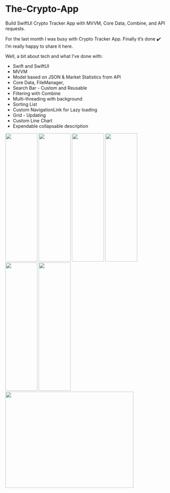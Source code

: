 # The-Crypto-App
Build SwiftUI Crypto Tracker App with MVVM, Core Data, Combine, and API requests.

For the last month I was busy with Crypto Tracker App. 
Finally it’s done ✔️ 
I’m really happy to share it here. 

Well, a bit about tech and what I’ve done with: 
- Swift and SwiftUI 
- MVVM 
- Model based on JSON & Market Statistics from API
- Core Data, FileManager, 
- Search Bar - Custom and Reusable 
- Filtering with Combine 
- Multi-threading with background 
- Sorting List 
- Custom NavigationLink for Lazy loading 
- Grid - Updating
- Custom Line Chart
- Expendable collapsable description

<img src="https://github.com/Elaidzha1940/The-Crypto-App/assets/64445918/179f5562-03d8-4092-a16b-642cf38b5dac" width="100" height="400">
<img src="https://github.com/Elaidzha1940/The-Crypto-App/assets/64445918/70ce9272-fb03-4906-b677-722ec57e85de" width="100" height="400">
<img src="https://github.com/Elaidzha1940/The-Crypto-App/assets/64445918/f0d7ddc2-7d3a-49f2-9044-04f45a09144d" width="100" height="400">
<img src="https://github.com/Elaidzha1940/The-Crypto-App/assets/64445918/29ccc69d-fde8-49b3-880e-89d466449a3b" width="100" height="400">
<img src="https://github.com/Elaidzha1940/The-Crypto-App/assets/64445918/4fd9fe71-f5c8-42cd-a445-d59c3c30fbbc" width="100" height="400">
<img src="https://github.com/Elaidzha1940/The-Crypto-App/assets/64445918/d17db925-8469-4e7f-bd52-72fba2efdf97" width="100" height="400">

<img src="https://github.com/Elaidzha1940/The-Crypto-App/assets/64445918/359c72de-6a79-4739-a556-1c3a5c60b4fa" width="400" height="300">


